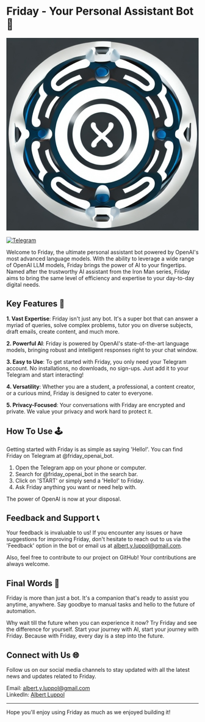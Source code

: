 # Friday - Your Personal Assistant Bot 🤖

![Friday Bot](./media/friday_logo.jpeg)

[![Telegram](https://img.shields.io/badge/Telegram-2CA5E0?style=for-the-badge&logo=telegram&logoColor=white)](https://t.me/friday_openai_bot)

Welcome to Friday, the ultimate personal assistant bot powered by OpenAI's most advanced language models. With the ability to leverage a wide range of OpenAI LLM models, Friday brings the power of AI to your fingertips. Named after the trustworthy AI assistant from the Iron Man series, Friday aims to bring the same level of efficiency and expertise to your day-to-day digital needs.

## Key Features 🚀

**1. Vast Expertise**: Friday isn't just any bot. It's a super bot that can answer a myriad of queries, solve complex problems, tutor you on diverse subjects, draft emails, create content, and much more.

**2. Powerful AI**: Friday is powered by OpenAI's state-of-the-art language models, bringing robust and intelligent responses right to your chat window.

**3. Easy to Use**: To get started with Friday, you only need your Telegram account. No installations, no downloads, no sign-ups. Just add it to your Telegram and start interacting!

**4. Versatility**: Whether you are a student, a professional, a content creator, or a curious mind, Friday is designed to cater to everyone.

**5. Privacy-Focused**: Your conversations with Friday are encrypted and private. We value your privacy and work hard to protect it.

## How To Use 🕹

Getting started with Friday is as simple as saying 'Hello!'. You can find Friday on Telegram at @friday_openai_bot.

1. Open the Telegram app on your phone or computer.
2. Search for @friday_openai_bot in the search bar.
3. Click on 'START' or simply send a 'Hello!' to Friday.
4. Ask Friday anything you want or need help with.

The power of OpenAI is now at your disposal.

## Feedback and Support 📞

Your feedback is invaluable to us! If you encounter any issues or have suggestions for improving Friday, don't hesitate to reach out to us via the 'Feedback' option in the bot or email us at [albert.y.luppol@gmail.com](mailto:albert.y.luppol@gmail.com).

Also, feel free to contribute to our project on GitHub! Your contributions are always welcome.

## Final Words 🏁

Friday is more than just a bot. It's a companion that's ready to assist you anytime, anywhere. Say goodbye to manual tasks and hello to the future of automation.

Why wait till the future when you can experience it now? Try Friday and see the difference for yourself. Start your journey with AI, start your journey with Friday. Because with Friday, every day is a step into the future.

## Connect with Us 🌐

Follow us on our social media channels to stay updated with all the latest news and updates related to Friday.

Email: [albert.y.luppol@gmail.com](mailto:albet.y.luppol@gmial.com)  
LinkedIn: [Albert Luppol](https://linkedin.com/aluppol)

---

Hope you'll enjoy using Friday as much as we enjoyed building it!
